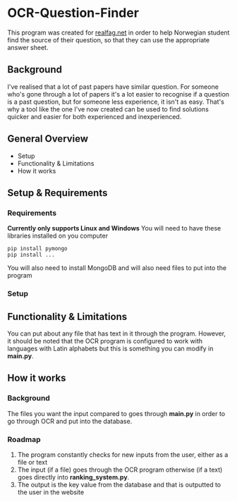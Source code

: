 # OCR-Question-Finder
This program was created for [realfag.net](https://realfag.net/) in order to help Norwegian student find the source of their question, so that they can use the appropriate answer sheet.
## Background
I've realised that a lot of past papers have similar question. For someone who's gone through a lot of papers it's a lot easier to recognise if a question is a past question, but for someone less experience, it isn't as easy.  That's why a tool like the one I've now created can be used to find solutions quicker and easier for both experienced and inexperienced. 
## General Overview
 - Setup
 - Functionality & Limitations
 - How it works

## Setup & Requirements
### Requirements
**Currently only supports Linux and Windows**
You will need to have these libraries installed on you computer

    pip install pymongo 
    pip install ...

You will also need to install MongoDB and will also need files to put into the program

### Setup


## Functionality & Limitations
You can put about any file that has text in it through the program. However, it should be noted that the OCR program is configured to work with languages with Latin alphabets but this is something you can modify in **main.py**. 

## How it works
### Background
The files you want the input compared to goes through **main.py** in order to go through OCR and put into the database.
### Roadmap
1. The program constantly checks for new inputs from the user, either as a file or text
2. The input (if a file) goes through the OCR program otherwise (if a text) goes directly into **ranking_system.py**.
3. The output is the key value from the database and that is outputted to the user in the website

